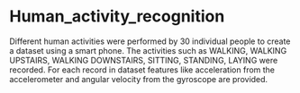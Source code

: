 # Human_activity_recognition
Different human activities were performed by 30 individual people to create a dataset using a smart phone. The activities such as WALKING, WALKING UPSTAIRS, WALKING DOWNSTAIRS, SITTING, STANDING, LAYING were recorded. For each record in dataset features like acceleration from the accelerometer and angular velocity from the gyroscope are provided.
